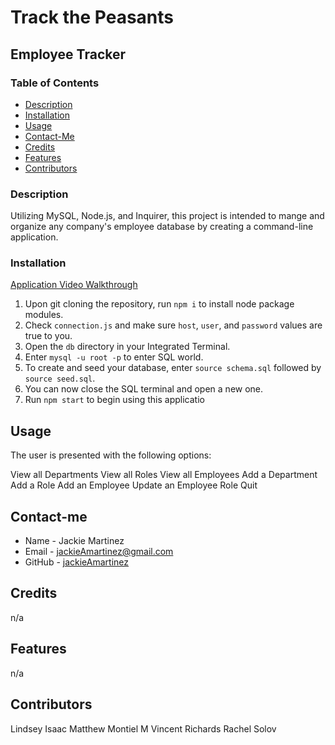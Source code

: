 # Track the Peasants

## Employee Tracker

### Table of Contents

- [Description](#description)
- [Installation](#installation)
- [Usage](#usage)
- [Contact-Me](#contact-me)
- [Credits](#credits)
- [Features](#features)
- [Contributors](#contributors)

### Description

Utilizing MySQL, Node.js, and Inquirer, this project is intended to mange and organize any company's employee database by creating a command-line application.

### Installation

[Application Video Walkthrough](https://drive.google.com/file/d/1UamKv27OU6ngi3p2AbsBF04SKTAMyHRD/view)

1. Upon git cloning the repository, run `npm i` to install node package modules.
2. Check `connection.js` and make sure `host`, `user`, and `password` values are true to you.
3. Open the `db` directory in your Integrated Terminal.
4. Enter `mysql -u root -p` to enter SQL world.
5. To create and seed your database, enter `source schema.sql` followed by `source seed.sql`.
6. You can now close the SQL terminal and open a new one.
7. Run `npm start` to begin using this applicatio

## Usage

The user is presented with the following options:

View all Departments
View all Roles
View all Employees
Add a Department
Add a Role
Add an Employee
Update an Employee Role
Quit

## Contact-me

- Name - Jackie Martinez
- Email - jackieAmartinez@gmail.com
- GitHub - [jackieAmartinez](https://github.com/jackieamartinez/)

## Credits

n/a

## Features

n/a

## Contributors

Lindsey Isaac
Matthew Montiel
M Vincent Richards
Rachel Solov
